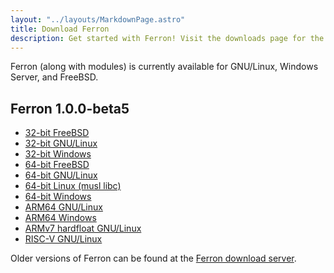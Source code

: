 ```yaml
---
layout: "../layouts/MarkdownPage.astro"
title: Download Ferron
description: Get started with Ferron! Visit the downloads page for the latest stable releases to find your perfect fit!
---
```


Ferron (along with modules) is currently available for GNU/Linux, Windows Server, and FreeBSD.

## Ferron 1.0.0-beta5

- [32-bit FreeBSD](https://downloads.ferronweb.org/1.0.0-beta5/ferron-1.0.0-beta5-i686-unknown-freebsd.zip)
- [32-bit GNU/Linux](https://downloads.ferronweb.org/1.0.0-beta5/ferron-1.0.0-beta5-i686-unknown-linux-gnu.zip)
- [32-bit Windows](https://downloads.ferronweb.org/1.0.0-beta5/ferron-1.0.0-beta5-i686-pc-windows-msvc.zip)
- [64-bit FreeBSD](https://downloads.ferronweb.org/1.0.0-beta5/ferron-1.0.0-beta5-x86_64-unknown-freebsd.zip)
- [64-bit GNU/Linux](https://downloads.ferronweb.org/1.0.0-beta5/ferron-1.0.0-beta5-x86_64-unknown-linux-gnu.zip)
- [64-bit Linux (musl libc)](https://downloads.ferronweb.org/1.0.0-beta5/ferron-1.0.0-beta5-x86_64-unknown-linux-musl.zip)
- [64-bit Windows](https://downloads.ferronweb.org/1.0.0-beta5/ferron-1.0.0-beta5-x86_64-pc-windows-msvc.zip)
- [ARM64 GNU/Linux](https://downloads.ferronweb.org/1.0.0-beta5/ferron-1.0.0-beta5-aarch64-unknown-linux-gnu.zip)
- [ARM64 Windows](https://downloads.ferronweb.org/1.0.0-beta5/ferron-1.0.0-beta5-aarch64-pc-windows-msvc.zip)
- [ARMv7 hardfloat GNU/Linux](https://downloads.ferronweb.org/1.0.0-beta5/ferron-1.0.0-beta5-armv7-unknown-linux-gnueabihf.zip)
- [RISC-V GNU/Linux](https://downloads.ferronweb.org/1.0.0-beta5/ferron-1.0.0-beta5-riscv64gc-unknown-linux-gnu.zip)

Older versions of Ferron can be found at the [Ferron download server](https://downloads.ferronweb.org/).
